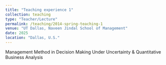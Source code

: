 ```yaml
---
title: "Teaching experience 1"
collection: teaching
type: "Teacher/Lecture"
permalink: /teaching/2014-spring-teaching-1
venue: "UT Dallas, Naveen Jindal School of Management"
date: 2025
location: "Dallas, U.S."
---
```


Management Method in Decision Making Under Uncertainty & Quantitative Business Analysis   



